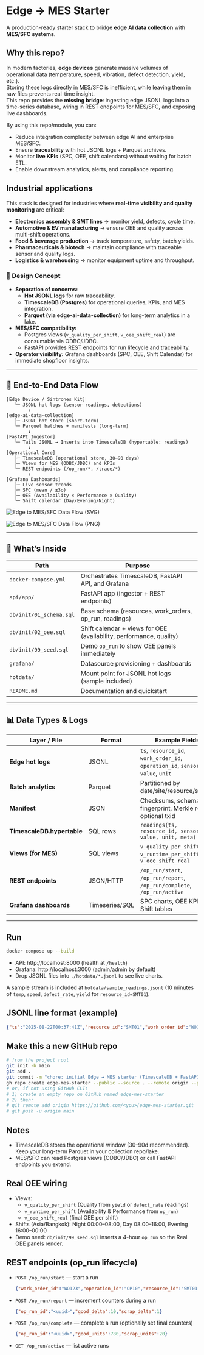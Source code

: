 # Edge → MES Starter

A production-ready starter stack to bridge **edge AI data collection** with **MES/SFC systems**.

## Why this repo?
In modern factories, **edge devices** generate massive volumes of operational data (temperature, speed, vibration, defect detection, yield, etc.).  
Storing these logs directly in MES/SFC is inefficient, while leaving them in raw files prevents real-time insight.  
This repo provides the **missing bridge**: ingesting edge JSONL logs into a time-series database, wiring in REST endpoints for MES/SFC, and exposing live dashboards.  

By using this repo/module, you can:
- Reduce integration complexity between edge AI and enterprise MES/SFC.  
- Ensure **traceability** with hot JSONL logs + Parquet archives.  
- Monitor **live KPIs** (SPC, OEE, shift calendars) without waiting for batch ETL.  
- Enable downstream analytics, alerts, and compliance reporting.

## Industrial applications
This stack is designed for industries where **real-time visibility and quality monitoring** are critical:
- **Electronics assembly & SMT lines** → monitor yield, defects, cycle time.  
- **Automotive & EV manufacturing** → ensure OEE and quality across multi-shift operations.  
- **Food & beverage production** → track temperature, safety, batch yields.  
- **Pharmaceuticals & biotech** → maintain compliance with traceable sensor and quality logs.  
- **Logistics & warehousing** → monitor equipment uptime and throughput.  

### 🔑 Design Concept
- **Separation of concerns:**  
  - **Hot JSONL logs** for raw traceability.  
  - **TimescaleDB (Postgres)** for operational queries, KPIs, and MES integration.  
  - **Parquet (via edge-ai-data-collection)** for long-term analytics in a lake.  
- **MES/SFC compatibility:**  
  - Postgres views (`v_quality_per_shift`, `v_oee_shift_real`) are consumable via ODBC/JDBC.  
  - FastAPI provides REST endpoints for run lifecycle and traceability.  
- **Operator visibility:** Grafana dashboards (SPC, OEE, Shift Calendar) for immediate shopfloor insights.

---

## 📡 End-to-End Data Flow

```
[Edge Device / Sintrones Kit]
   └─ JSONL hot logs (sensor readings, detections)
        ↓
[edge-ai-data-collection]
   ├─ JSONL hot store (short-term)
   └─ Parquet batches + manifests (long-term)
        ↓
[FastAPI Ingestor]
   └─ Tails JSONL → Inserts into TimescaleDB (hypertable: readings)
        ↓
[Operational Core]
   ├─ TimescaleDB (operational store, 30–90 days)
   ├─ Views for MES (ODBC/JDBC) and KPIs
   └─ REST endpoints (/op_run/*, /trace/*)
        ↓
[Grafana Dashboards]
   ├─ Live sensor trends
   ├─ SPC (mean / ±3σ)
   ├─ OEE (Availability × Performance × Quality)
   └─ Shift calendar (Day/Evening/Night)
```

![Edge to MES/SFC Data Flow (SVG)](edge_mes_architecture.svg)

![Edge to MES/SFC Data Flow (PNG)](edge_mes_architecture.png)

---

## 📂 What’s Inside

| Path                          | Purpose                                                                 |
|-------------------------------|-------------------------------------------------------------------------|
| `docker-compose.yml`          | Orchestrates TimescaleDB, FastAPI API, and Grafana                      |
| `api/app/`                    | FastAPI app (ingestor + REST endpoints)                                 |
| `db/init/01_schema.sql`       | Base schema (resources, work_orders, op_run, readings)                  |
| `db/init/02_oee.sql`          | Shift calendar + views for OEE (availability, performance, quality)     |
| `db/init/99_seed.sql`         | Demo `op_run` to show OEE panels immediately                           |
| `grafana/`                    | Datasource provisioning + dashboards                                   |
| `hotdata/`                    | Mount point for JSONL hot logs (sample included)                        |
| `README.md`                   | Documentation and quickstart                                            |

---

## 📊 Data Types & Logs

| Layer / File                 | Format         | Example Fields                                                                 |
|------------------------------|----------------|--------------------------------------------------------------------------------|
| **Edge hot logs**            | JSONL          | `ts`, `resource_id`, `work_order_id`, `operation_id`, `sensor`, `value`, `unit` |
| **Batch analytics**          | Parquet        | Partitioned by date/site/resource/sensor                                       |
| **Manifest**                 | JSON           | Checksums, schema fingerprint, Merkle root, optional txid                      |
| **TimescaleDB.hypertable**   | SQL rows       | `readings(ts, resource_id, sensor, value, unit, meta)`                          |
| **Views (for MES)**          | SQL views      | `v_quality_per_shift`, `v_runtime_per_shift`, `v_oee_shift_real`                |
| **REST endpoints**           | JSON/HTTP      | `/op_run/start`, `/op_run/report`, `/op_run/complete`, `/op_run/active`        |
| **Grafana dashboards**       | Timeseries/SQL | SPC charts, OEE KPIs, Shift tables                                             |

---

## Run

```bash
docker compose up --build
```

- API: http://localhost:8000 (health at `/health`)
- Grafana: http://localhost:3000 (admin/admin by default)
- Drop JSONL files into `./hotdata/*.jsonl` to see live charts.

A sample stream is included at `hotdata/sample_readings.jsonl` (10 minutes of `temp`, `speed`, `defect_rate`, `yield` for `resource_id=SMT01`).

## JSONL line format (example)
```json
{"ts":"2025-08-22T00:37:41Z","resource_id":"SMT01","work_order_id":"WO123","operation_id":"OP10","sensor":"temp","value":37.2,"unit":"C","meta":{"site":"BKK"}}
```

## Make this a new GitHub repo

```bash
# from the project root
git init -b main
git add .
git commit -m "chore: initial Edge → MES starter (TimescaleDB + FastAPI + Grafana)"
gh repo create edge-mes-starter --public --source . --remote origin --push
# or, if not using GitHub CLI:
# 1) create an empty repo on GitHub named edge-mes-starter
# 2) then:
# git remote add origin https://github.com/<you>/edge-mes-starter.git
# git push -u origin main
```

## Notes
- TimescaleDB stores the operational window (30–90d recommended). Keep your long-term Parquet in your collection repo/lake.
- MES/SFC can read Postgres views (ODBC/JDBC) or call FastAPI endpoints you extend.

## Real OEE wiring
- Views:
  - `v_quality_per_shift` (Quality from `yield` or `defect_rate` readings)
  - `v_runtime_per_shift` (Availability & Performance from `op_run`)
  - `v_oee_shift_real` (final OEE per shift)
- Shifts (Asia/Bangkok): Night 00:00–08:00, Day 08:00–16:00, Evening 16:00–00:00
- Demo seed: `db/init/99_seed.sql` inserts a 4-hour `op_run` so the Real OEE panels render.

## REST endpoints (op_run lifecycle)
- `POST /op_run/start` — start a run
  ```json
  {"work_order_id":"WO123","operation_id":"OP10","resource_id":"SMT01","planned_seconds":14400,"ideal_cycle_time_s":1.5}
  ```
- `POST /op_run/report` — increment counters during a run
  ```json
  {"op_run_id":"<uuid>","good_delta":10,"scrap_delta":1}
  ```
- `POST /op_run/complete` — complete a run (optionally set final counters)
  ```json
  {"op_run_id":"<uuid>","good_units":780,"scrap_units":20}
  ```
- `GET /op_run/active` — list active runs

